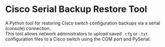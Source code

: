
# Cisco Serial Backup Restore Tool

A Python tool for restoring Cisco switch configuration backups via a serial (console) connection.  
This tool allows network administrators to upload saved `.cfg` or `.txt` configuration files to a Cisco switch using the COM port and PySerial.
